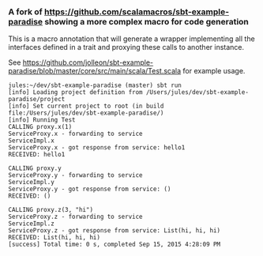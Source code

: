 ### A fork of https://github.com/scalamacros/sbt-example-paradise showing a more complex macro for code generation

This is a macro annotation that will generate a wrapper implementing all the interfaces defined in a trait and proxying these calls to another instance.

See https://github.com/jolleon/sbt-example-paradise/blob/master/core/src/main/scala/Test.scala for example usage.

```
jules:~/dev/sbt-example-paradise (master) sbt run
[info] Loading project definition from /Users/jules/dev/sbt-example-paradise/project
[info] Set current project to root (in build file:/Users/jules/dev/sbt-example-paradise/)
[info] Running Test
CALLING proxy.x(1)
ServiceProxy.x - forwarding to service
ServiceImpl.x
ServiceProxy.x - got response from service: hello1
RECEIVED: hello1

CALLING proxy.y
ServiceProxy.y - forwarding to service
ServiceImpl.y
ServiceProxy.y - got response from service: ()
RECEIVED: ()

CALLING proxy.z(3, "hi")
ServiceProxy.z - forwarding to service
ServiceImpl.z
ServiceProxy.z - got response from service: List(hi, hi, hi)
RECEIVED: List(hi, hi, hi)
[success] Total time: 0 s, completed Sep 15, 2015 4:28:09 PM
```
